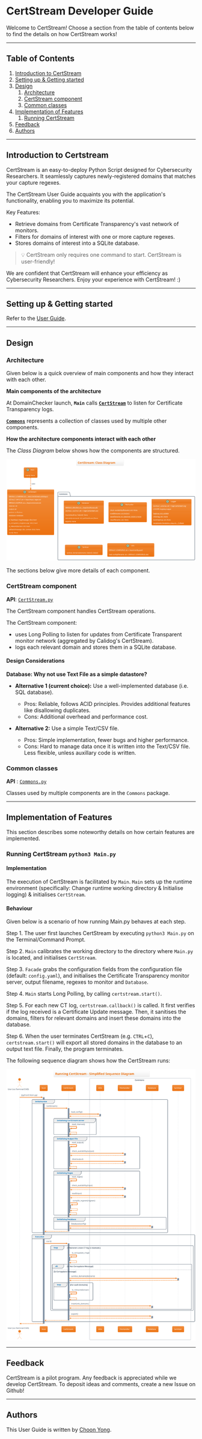 # CertStream Developer Guide

Welcome to CertStream! Choose a section from the table of contents below to find the details on how CertStream works!

--------------------------------------------------------------------------------------------------------------------

## Table of Contents

1. [Introduction to CertStream](#introduction-to-certstream)
2. [Setting up & Getting started](#setting-up--getting-started)
3. [Design](#design)
    1. [Architecture](#architecture)
    2. [CertStream component](#certstream-component)
    3. [Common classes](#common-classes)
4. [Implementation of Features](#implementation-of-features)
    1. [Running CertStream](#running-certstream-python3-mainpy)
5. [Feedback](#feedback)
6. [Authors](#authors)

--------------------------------------------------------------------------------------------------------------------

## **Introduction to Certstream**

CertStream is an easy-to-deploy Python Script designed for Cybersecurity Researchers. It seamlessly captures newly-registered domains that matches your capture regexes.

The CertStream User Guide acquaints you with the application's functionality, enabling you to maximize its potential.

Key Features:

* Retrieve domains from Certificate Transparency's vast network of monitors.
* Filters for domains of interest with one or more capture regexes.
* Stores domains of interest into a SQLite database.

> 💡 CertStream only requires one command to start. CertStream is user-friendly!

We are confident that CertStream will enhance your efficiency as Cybersecurity Researchers. Enjoy your experience with CertStream! :)

--------------------------------------------------------------------------------------------------------------------

## **Setting up & Getting started**

Refer to the [User Guide](../README.md).

--------------------------------------------------------------------------------------------------------------------

## **Design**

### Architecture

Given below is a quick overview of main components and how they interact with each other.

**Main components of the architecture**

At DomainChecker launch, **`Main`** calls [**`CertStream`**](#logic-component) to listen for Certificate Transparency logs.

[**`Commons`**](#common-classes) represents a collection of classes used by multiple other components.

**How the architecture components interact with each other**

The *Class Diagram* below shows how the components are structured.

<img src="images/ClassDiag.svg"/>

<!---
@startuml
!theme aws-orange

title CertStream: Class Diagram

class Main {
  main(): None
}

class CertStream {
  <u>DEFAULT_CTSERVER: str = 'wss://certstream.calidog.io'</u>
  <u>DEFAULT_INPUT: str = 'input/input_regex.txt'</u>
  <u>DEFAULT_OUTPUT: str = 'logs/certstream.txt'</u>
  ctserver: str
  output: str
  pattern: re.Pattern
  database: Database
  
  is_heartbeat_msg(message: dict): bool
  is_certupdate_msg(message: dict): bool
  is_relevant(domain: str): bool
  callback(message: dict, context: dict): None
  start(): None
}

package Commons {
  class Database {
    <u>DEFAULT_DB_FILE: str = 'logs/CertStream.db'</u>
    <u>DEFAULT_OUTPUT: str = 'logs/CertStream.csv'</u>
    insert(datalines: list[str]): None
    execute(command: str): pd.DataFrame|None
    export(): None
  } 
  class FileHandler {
    <u>check_availability(filename: str): None</u>
    <u>read(filename: str): list[str]</u>
    <u>save(filename: str, datalines: list[str]): None</u>
    <u>clear(filename: str): None</u>
  }
  class Logger {
    <u>DEFAULT_LOGFILE: str = 'logs/CertStream.log'</u>
    <u>LOGGER: logging.Logger</u>
    
    <u>log(msg: str): callable</u>
    <u>info(msg: str): None</u>
    <u>warning(msg: str): None</u>
    <u>exception(e: Exception, msg: str = ''): None</u>
  }
  class Sanitiser {
    <u>sanitise_domains(domains: list[str]): list[str]</u>
  }
  class Utils {
    <u>DEFAULT_CONFIGFILE: str = 'input/config.yaml'</u>
    <u>load_config(filename: str = DEFAULT_CONFIGFILE): dict</u>
  }
}

Main .down.> CertStream: uses
CertStream .right[hidden].> Commons

@enduml
-->

The sections below give more details of each component.

### CertStream component

**API**: [`CertStream.py`](../src/CertStream.py)

The CertStream component handles CertStream operations. 

The CertStream component:

* uses Long Polling to listen for updates from Certificate Transparent monitor network (aggregated by Calidog's CertStream).
* logs each relevant domain and stores them in a SQLite database.


#### Design Considerations

**Database: Why not use Text File as a simple datastore?**

* **Alternative 1 (current choice):** Use a well-implemented database (i.e. SQL database).
    * Pros: Reliable, follows ACID principles. Provides additional features like disallowing duplicates. 
    * Cons: Additional overhead and performance cost.

* **Alternative 2:** Use a simple Text/CSV file.
    * Pros: Simple implementation, fewer bugs and higher performance.
    * Cons: Hard to manage data once it is written into the Text/CSV file. Less flexible, unless auxillary code is written.

### Common classes

**API** : [`Commons.py`](../src/Commons.py)

Classes used by multiple components are in the `Commons` package.

--------------------------------------------------------------------------------------------------------------------

## **Implementation of Features**

This section describes some noteworthy details on how certain features are implemented.

### Running CertStream `python3 Main.py`

#### Implementation

The execution of CertStream is facilitated by `Main`. `Main` sets up the runtime environment (specifically: Change runtime working directory & Initialise logging) & initialises `CertStream`.

#### Behaviour

Given below is a scenario of how running Main.py behaves at each step.

Step 1. The user first launches CertStream by executing `python3 Main.py` on the Terminal/Command Prompt.

Step 2. `Main` calibrates the working directory to the directory where `Main.py` is located, and initialises `CertStream`.

Step 3. `Facade` grabs the configuration fields from the configuration file (default: `config.yaml`), and initialises the Certificate Transparency monitor server, output filename, regexes to monitor and `Database`.

Step 4. `Main` starts Long Polling, by calling `certstream.start()`.

Step 5. For each new CT log, `certstream.callback()` is called. It first verifies if the log received is a Certificate Update message. Then, it sanitises the domains, filters for relevant domains and insert these domains into the database.

Step 6. When the user terminates CertStream (e.g. `CTRL`+`C`), `certstream.start()` will export all stored domains in the database to an output text file. Finally, the program terminates.

The following sequence diagram shows how the CertStream runs:

![RunningDomainCheckerSeqDiag](images/RunningSeqDiag.svg)

<!---
@startuml
!theme aws-orange

skin rose

title "Running CertStream - Simplified Sequence Diagram"

actor "User (via Terminal/CMD)" as User
participant Main
participant CertStream
box Commons
participant Utils
participant FileHandler
participant Database
participant Sanitiser
end box

User -> Main++: [python3 Main.py]

group Initialisation
Main -> CertStream++: CertStream()
CertStream -> Utils++: load_config()
return
group Initialising CertStream server
CertStream -> CertStream++: read_ctserver()
return
end group
group Initialising Output File
CertStream -> CertStream++: read_output()
CertStream -> FileHandler++: check_availability(output)
return
CertStream -> FileHandler++: clear(output)
return
return
end group
group Initialising Regex
CertStream -> CertStream++: read_regex()
CertStream -> FileHandler++: check_availability(input)
return
CertStream -> FileHandler++: read(input)
return
CertStream -> CertStream++: compile_regexes(regexes)
return
return
end group
group Initialising Database
CertStream -> Database++: Database(config)
return
end group
return
end group

group Execution
Main -> CertStream++: start()
loop Whenever a new CT log is received.
CertStream -> CertStream++: is_certupdate_msg()
return
alt Is Not Certupdate Message
else Is Certupdate Message
CertStream -> Sanitiser++: sanitise_domains(domains)
return
loop For each domains
CertStream -> CertStream++: is_relevant(domain)
return
end
CertStream -> Database++: insert(relv_domains)
return
end loop
end group
CertStream -> Database++: export()
return
return
end group
return

@enduml
-->

--------------------------------------------------------------------------------------------------------------------

## Feedback
CertStream is a pilot program. Any feedback is appreciated while we develop CertStream. To deposit ideas and comments, create a new Issue on Github!

--------------------------------------------------------------------------------------------------------------------

## Authors

This User Guide is written by [Choon Yong](https://github.com/choonyongchan).